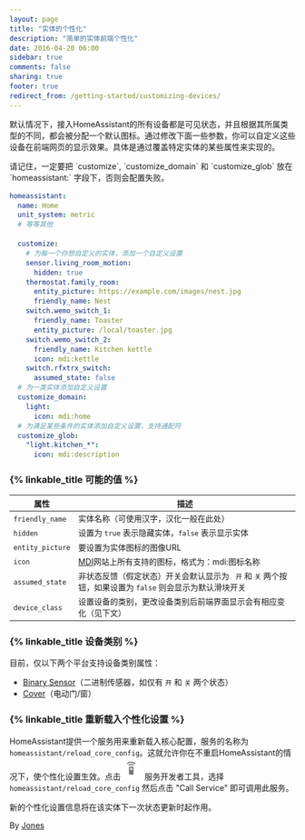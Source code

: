 ```yaml
---
layout: page
title: "实体的个性化"
description: "简单的实体前端个性化"
date: 2016-04-20 06:00
sidebar: true
comments: false
sharing: true
footer: true
redirect_from: /getting-started/customizing-devices/
---
```


默认情况下，接入HomeAssistant的所有设备都是可见状态，并且根据其所属类型的不同，都会被分配一个默认图标。通过修改下面一些参数，你可以自定义这些设备在前端网页的显示效果。具体是通过覆盖特定实体的某些属性来实现的。

<p class='note'>
请记住，一定要把 `customize`, `customize_domain` 和 `customize_glob` 放在 `homeassistant:` 字段下，否则会配置失败。
</p>

```yaml
homeassistant:
  name: Home
  unit_system: metric
  # 等等其他

  customize:
    # 为每一个你想自定义的实体，添加一个自定义设置
    sensor.living_room_motion:
      hidden: true
    thermostat.family_room:
      entity_picture: https://example.com/images/nest.jpg
      friendly_name: Nest
    switch.wemo_switch_1:
      friendly_name: Toaster
      entity_picture: /local/toaster.jpg
    switch.wemo_switch_2:
      friendly_name: Kitchen kettle
      icon: mdi:kettle
    switch.rfxtrx_switch:
      assumed_state: false
  # 为一类实体添加自定义设置
  customize_domain:
    light:
      icon: mdi:home
  # 为满足某些条件的实体添加自定义设置，支持通配符
  customize_glob:
    "light.kitchen_*":
      icon: mdi:description

```

### {% linkable_title 可能的值 %}

| 属性 | 描述 |
| --------- | ----------- |
| `friendly_name` | 实体名称（可使用汉字，汉化一般在此处）
| `hidden`    | 设置为 `true` 表示隐藏实体，`false` 表示显示实体
| `entity_picture` | 要设置为实体图标的图像URL
| `icon` | [MDI](http://MaterialDesignIcons.com)网站上所有支持的图标，格式为：mdi:图标名称
| `assumed_state` | 非状态反馈（假定状态）开关会默认显示为 ` 开` 和 `关` 两个按钮，如果设置为 `false` 则会显示为默认滑块开关
| `device_class` | 设置设备的类别，更改设备类别后前端界面显示会有相应变化（见下文）

### {% linkable_title 设备类别 %}

目前，仅以下两个平台支持设备类别属性：

* [Binary Sensor](/components/binary_sensor/)（二进制传感器，如仅有 `开` 和 `关` 两个状态）
* [Cover](/components/cover/)（电动门/窗）

### {% linkable_title 重新载入个性化设置 %}

HomeAssistant提供一个服务用来重新载入核心配置，服务的名称为 `homeassistant/reload_core_config`。这就允许你在不重启HomeAssistant的情况下，使个性化设置生效。点击<img src='/images/screenshots/developer-tool-services-icon.png' alt='service developer tool icon' class="no-shadow" height="38" /> 服务开发者工具，选择 `homeassistant/reload_core_config` 然后点击 "Call Service" 即可调用此服务。

<p class='note warning'>
新的个性化设置信息将在该实体下一次状态更新时起作用。
</p>

By [Jones](https://bbs.hassbian.com/home.php?mod=space&username=Jones)
